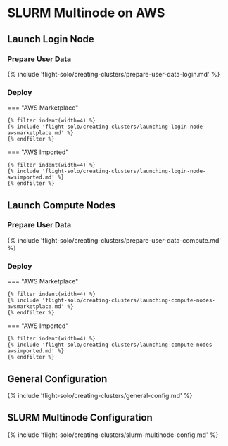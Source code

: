 # SLURM Multinode on AWS

## Launch Login Node

### Prepare User Data

{% include 'flight-solo/creating-clusters/prepare-user-data-login.md' %}

### Deploy

=== "AWS Marketplace"

    {% filter indent(width=4) %}
    {% include 'flight-solo/creating-clusters/launching-login-node-awsmarketplace.md' %}
    {% endfilter %}

=== "AWS Imported"

    {% filter indent(width=4) %}
    {% include 'flight-solo/creating-clusters/launching-login-node-awsimported.md' %}
    {% endfilter %}

## Launch Compute Nodes

### Prepare User Data 

{% include 'flight-solo/creating-clusters/prepare-user-data-compute.md' %}

### Deploy 

=== "AWS Marketplace"

    {% filter indent(width=4) %}
    {% include 'flight-solo/creating-clusters/launching-compute-nodes-awsmarketplace.md' %}
    {% endfilter %}

=== "AWS Imported"

    {% filter indent(width=4) %}
    {% include 'flight-solo/creating-clusters/launching-compute-nodes-awsimported.md' %}
    {% endfilter %}

## General Configuration

{% include 'flight-solo/creating-clusters/general-config.md' %}

## SLURM Multinode Configuration

{% include 'flight-solo/creating-clusters/slurm-multinode-config.md' %}
